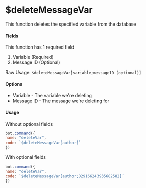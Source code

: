 # $deleteMessageVar

This function deletes the specified variable from the database

#### Fields

This function has 1 required field

1. Variable \(Required\)
2. Message ID \(Optional\)

Raw Usage: `$deleteMessageVar[variable;messageID (optional)]`

#### Options

* Variable - The variable we're deleting
* Message ID - The message we're deleting for

#### Usage

Without optional fields

```javascript
bot.command({
name: "deleteVar",
code: `$deleteMessageVar[author]`
})
```

With optional fields

```javascript
bot.command({
name: "deleteVar",
code: `$deleteMessageVar[author;829166243935682582]`
})
```

